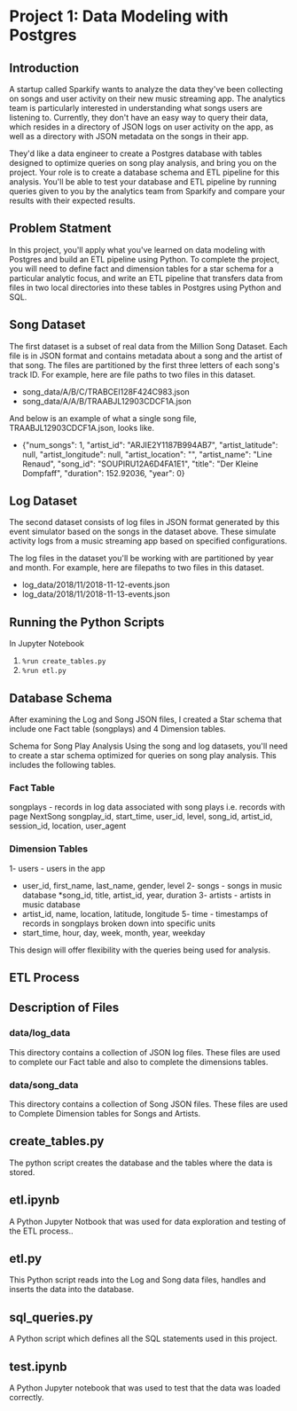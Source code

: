 # Project 1: Data Modeling with Postgres


## Introduction 

A startup called Sparkify wants to analyze the data they've been collecting on songs and user activity on their new music streaming app. The analytics team is particularly interested in understanding what songs users are listening to. Currently, they don't have an easy way to query their data, which resides in a directory of JSON logs on user activity on the app, as well as a directory with JSON metadata on the songs in their app.

They'd like a data engineer to create a Postgres database with tables designed to optimize queries on song play analysis, and bring you on the project. Your role is to create a database schema and ETL pipeline for this analysis. You'll be able to test your database and ETL pipeline by running queries given to you by the analytics team from Sparkify and compare your results with their expected results.


## Problem Statment

In this project, you'll apply what you've learned on data modeling with Postgres and build an ETL pipeline using Python. To complete the project, you will need to define fact and dimension tables for a star schema for a particular analytic focus, and write an ETL pipeline that transfers data from files in two local directories into these tables in Postgres using Python and SQL.



## Song Dataset

The first dataset is a subset of real data from the Million Song Dataset. Each file is in JSON format and contains metadata about a song and the artist of that song. The files are partitioned by the first three letters of each song's track ID. For example, here are file paths to two files in this dataset.

* song_data/A/B/C/TRABCEI128F424C983.json
* song_data/A/A/B/TRAABJL12903CDCF1A.json

And below is an example of what a single song file, TRAABJL12903CDCF1A.json, looks like.

* {"num_songs": 1, "artist_id": "ARJIE2Y1187B994AB7", "artist_latitude": null, "artist_longitude": null, "artist_location": "", "artist_name": "Line Renaud", "song_id": "SOUPIRU12A6D4FA1E1", "title": "Der Kleine Dompfaff", "duration": 152.92036, "year": 0}

## Log Dataset
The second dataset consists of log files in JSON format generated by this event simulator based on the songs in the dataset above. These simulate activity logs from a music streaming app based on specified configurations.

The log files in the dataset you'll be working with are partitioned by year and month. For example, here are filepaths to two files in this dataset.
* log_data/2018/11/2018-11-12-events.json
* log_data/2018/11/2018-11-13-events.json


## Running the Python Scripts
In Jupyter Notebook

1. ```%run create_tables.py```
2. ```%run etl.py```

## Database Schema

After examining the Log and Song JSON files, I created a Star schema  that include one Fact table (songplays) and 4 Dimension tables.

Schema for Song Play Analysis
Using the song and log datasets, you'll need to create a star schema optimized for queries on song play analysis. This includes the following tables.

### Fact Table
songplays - records in log data associated with song plays i.e. records with page NextSong
songplay_id, start_time, user_id, level, song_id, artist_id, session_id, location, user_agent
### Dimension Tables
1- users - users in the app 
* user_id, first_name, last_name, gender, level
2- songs - songs in music database
*song_id, title, artist_id, year, duration
3- artists - artists in music database
* artist_id, name, location, latitude, longitude
5- time - timestamps of records in songplays broken down into specific units
* start_time, hour, day, week, month, year, weekday

This design will offer flexibility with the queries being used for analysis.

## ETL Process



## Description of Files

### data/log_data

This directory contains a collection of JSON log files. These files are used to complete our Fact table  and also to complete the dimensions tables.

### data/song_data

This directory contains a collection of Song JSON files. These files are used to Complete  Dimension tables for Songs and Artists.

## create_tables.py

The python script creates the database and the tables where the data is stored.

## etl.ipynb

A Python Jupyter Notbook that was used for data exploration and testing of the ETL process..

## etl.py

This Python script reads into the Log and Song data files, handles and inserts the data into the database.

## sql_queries.py

A Python script which defines all the SQL statements used in this project.
## test.ipynb

A Python Jupyter notebook that was used to test that the data was loaded correctly.